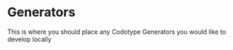 # Generators

This is where you should place any Codotype Generators you would like to develop locally